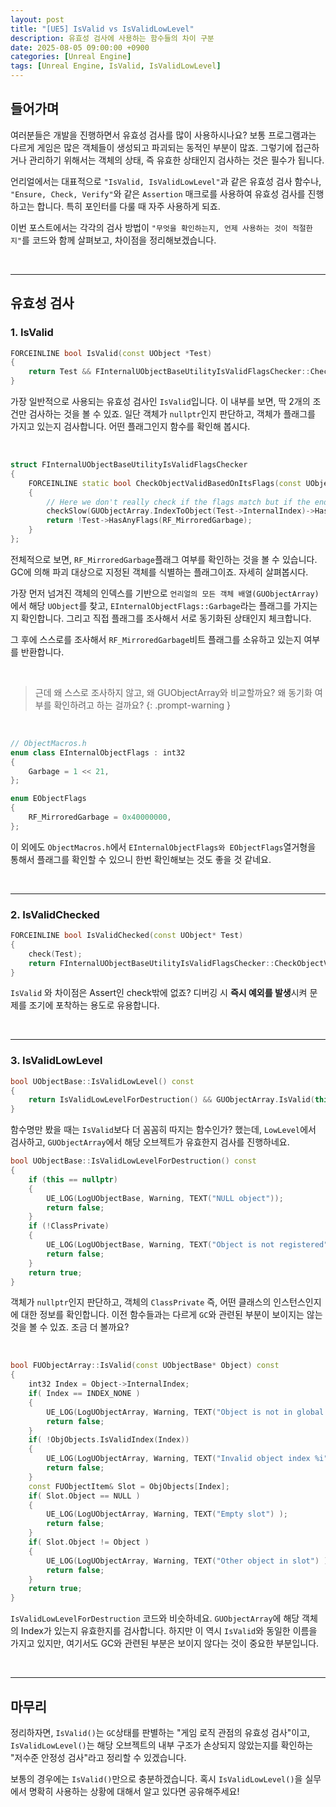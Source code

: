 ```yaml
---
layout: post
title: "[UE5] IsValid vs IsValidLowLevel"
description: 유효성 검사에 사용하는 함수들의 차이 구분
date: 2025-08-05 09:00:00 +0900
categories: [Unreal Engine]
tags: [Unreal Engine, IsValid, IsValidLowLevel]
---
```


## 들어가며
여러분들은 개발을 진행하면서 유효성 검사를 많이 사용하시나요? 보통 프로그램과는 다르게 게임은 많은 객체들이 생성되고 파괴되는 동적인 부분이 많죠. 그렇기에 접근하거나 관리하기 위해서는 객체의 상태, 즉 유효한 상태인지 검사하는 것은 필수가 됩니다.

언리얼에서는 대표적으로 `"IsValid, IsValidLowLevel"`과 같은 유효성 검사 함수나, `"Ensure, Check, Verify"`와 같은 `Assertion` 매크로를 사용하여 유효성 검사를 진행하고는 합니다. 특히 포인터를 다룰 때 자주 사용하게 되죠.

이번 포스트에서는 각각의 검사 방법이 `"무엇을 확인하는지, 언제 사용하는 것이 적절한지"`를 코드와 함께 살펴보고, 차이점을 정리해보겠습니다.

<br>

---

## 유효성 검사

### 1. IsValid

```c++
FORCEINLINE bool IsValid(const UObject *Test)
{
	return Test && FInternalUObjectBaseUtilityIsValidFlagsChecker::CheckObjectValidBasedOnItsFlags(Test);
}
```
가장 일반적으로 사용되는 유효성 검사인 `IsValid`입니다. 이 내부를 보면, 딱 2개의 조건만 검사하는 것을 볼 수 있죠. 일단 객체가 `nullptr`인지 판단하고, 객체가 플래그를 가지고 있는지 검사합니다. 어떤 플래그인지 함수를 확인해 봅시다.

<br>

```c++
struct FInternalUObjectBaseUtilityIsValidFlagsChecker
{
	FORCEINLINE static bool CheckObjectValidBasedOnItsFlags(const UObject* Test)
	{
		// Here we don't really check if the flags match but if the end result is the same
		checkSlow(GUObjectArray.IndexToObject(Test->InternalIndex)->HasAnyFlags(EInternalObjectFlags::Garbage) == Test->HasAnyFlags(RF_MirroredGarbage));
		return !Test->HasAnyFlags(RF_MirroredGarbage);
	}
};
```
전체적으로 보면, `RF_MirroredGarbage`플래그 여부를 확인하는 것을 볼 수 있습니다. GC에 의해 파괴 대상으로 지정된 객체를 식별하는 플래그이죠. 자세히 살펴봅시다.

가장 먼저 넘겨진 객체의 인덱스를 기반으로 `언리얼의 모든 객체 배열(GUObjectArray)`에서 해당 `UObject`를 찾고, `EInternalObjectFlags::Garbage`라는 플래그를 가지는지 확인합니다. 그리고 직접 플래그를 조사해서 서로 동기화된 상태인지 체크합니다.

그 후에 스스로를 조사해서 `RF_MirroredGarbage`비트 플래그를 소유하고 있는지 여부를 반환합니다.

<br>

> 근데 왜 스스로 조사하지 않고, 왜 GUObjectArray와 비교할까요? 왜 동기화 여부를 확인하려고 하는 걸까요?
{: .prompt-warning }

<br>

```c++
// ObjectMacros.h
enum class EInternalObjectFlags : int32
{
    Garbage = 1 << 21,
};

enum EObjectFlags
{
    RF_MirroredGarbage = 0x40000000,
};
```
이 외에도 `ObjectMacros.h`에서 `EInternalObjectFlags와 EObjectFlags`열거형을 통해서 플래그를 확인할 수 있으니 한번 확인해보는 것도 좋을 것 같네요.

<br>

---

### 2. IsValidChecked

```c++
FORCEINLINE bool IsValidChecked(const UObject* Test)
{
	check(Test);
	return FInternalUObjectBaseUtilityIsValidFlagsChecker::CheckObjectValidBasedOnItsFlags(Test);
}
```
`IsValid` 와 차이점은 Assert인 check밖에 없죠? 디버깅 시 **즉시 예외를 발생**시켜 문제를 조기에 포착하는 용도로 유용합니다.

<br>

---

### 3. IsValidLowLevel

```c++
bool UObjectBase::IsValidLowLevel() const
{
	return IsValidLowLevelForDestruction() && GUObjectArray.IsValid(this);
}
```
함수명만 봤을 때는 `IsValid`보다 더 꼼꼼히 따지는 함수인가? 했는데, `LowLevel`에서 검사하고, `GUObjectArray`에서 해당 오브젝트가 유효한지 검사를 진행하네요.


```c++
bool UObjectBase::IsValidLowLevelForDestruction() const
{
	if (this == nullptr)
	{
		UE_LOG(LogUObjectBase, Warning, TEXT("NULL object"));
		return false;
	}
	if (!ClassPrivate)
	{
		UE_LOG(LogUObjectBase, Warning, TEXT("Object is not registered"));
		return false;
	}
	return true;
}
```
객체가 `nullptr`인지 판단하고, 객체의 `ClassPrivate` 즉, 어떤 클래스의 인스턴스인지에 대한 정보를 확인합니다. 이전 함수들과는 다르게 `GC`와 관련된 부분이 보이지는 않는 것을 볼 수 있죠. 조금 더 볼까요?

<br>

```c++
bool FUObjectArray::IsValid(const UObjectBase* Object) const 
{ 
	int32 Index = Object->InternalIndex;
	if( Index == INDEX_NONE )
	{
		UE_LOG(LogUObjectArray, Warning, TEXT("Object is not in global object array") );
		return false;
	}
	if( !ObjObjects.IsValidIndex(Index))
	{
		UE_LOG(LogUObjectArray, Warning, TEXT("Invalid object index %i"), Index );
		return false;
	}
	const FUObjectItem& Slot = ObjObjects[Index];
	if( Slot.Object == NULL )
	{
		UE_LOG(LogUObjectArray, Warning, TEXT("Empty slot") );
		return false;
	}
	if( Slot.Object != Object )
	{
		UE_LOG(LogUObjectArray, Warning, TEXT("Other object in slot") );
		return false;
	}
	return true;
}
```
`IsValidLowLevelForDestruction` 코드와 비슷하네요. `GUObjectArray`에 해당 객체의 Index가 있는지 유효한지를 검사합니다. 하지만 이 역시 `IsValid`와 동일한 이름을 가지고 있지만, 여기서도 GC와 관련된 부분은 보이지 않다는 것이 중요한 부분입니다.

<br>

---

## 마무리
정리하자면, `IsValid()`는 `GC`상태를 판별하는 "게임 로직 관점의 유효성 검사"이고, `IsValidLowLevel()`는 해당 오브젝트의 내부 구조가 손상되지 않았는지를 확인하는 "저수준 안정성 검사"라고 정리할 수 있겠습니다.

보통의 경우에는 `IsValid()`만으로 충분하겠습니다. 혹시 `IsValidLowLevel()`을 실무에서 명확히 사용하는 상황에 대해서 알고 있다면 공유해주세요!
